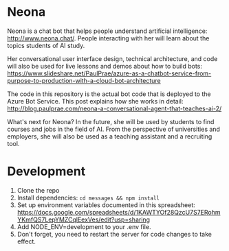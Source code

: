 # Neona

Neona is a chat bot that helps people understand artificial intelligence: http://www.neona.chat/. People interacting with her will learn about the topics students of AI study.

Her conversational user interface design, technical architecture, and code will also be used for live lessons and demos about how to build bots: https://www.slideshare.net/PaulPrae/azure-as-a-chatbot-service-from-purpose-to-production-with-a-cloud-bot-architecture  

The code in this repository is the actual bot code that is deployed to the Azure Bot Service. This post explains how she works in detail: http://blog.paulprae.com/neona-a-conversational-agent-that-teaches-ai-2/

What's next for Neona? In the future, she will be used by students to find courses and jobs in the field of AI. From the perspective of universities and employers, she will also be used as a teaching assistant and a recruiting tool.

# Development

1. Clone the repo
2. Install dependencies: `cd messages && npm install`
3. Set up environment variables documented in this spreadsheet: https://docs.google.com/spreadsheets/d/1KAWTYOf28QzcU7S7ERohmYKmfQS7LepYMZCqlEexVes/edit?usp=sharing
4. Add NODE_ENV=development to your .env file.
5. Don't forget, you need to restart the server for code changes to take effect.